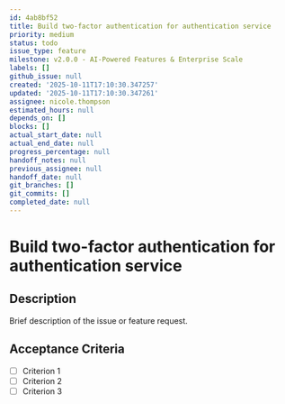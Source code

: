 ```yaml
---
id: 4ab8bf52
title: Build two-factor authentication for authentication service
priority: medium
status: todo
issue_type: feature
milestone: v2.0.0 - AI-Powered Features & Enterprise Scale
labels: []
github_issue: null
created: '2025-10-11T17:10:30.347257'
updated: '2025-10-11T17:10:30.347261'
assignee: nicole.thompson
estimated_hours: null
depends_on: []
blocks: []
actual_start_date: null
actual_end_date: null
progress_percentage: null
handoff_notes: null
previous_assignee: null
handoff_date: null
git_branches: []
git_commits: []
completed_date: null
---
```


# Build two-factor authentication for authentication service

## Description

Brief description of the issue or feature request.

## Acceptance Criteria

- [ ] Criterion 1
- [ ] Criterion 2
- [ ] Criterion 3